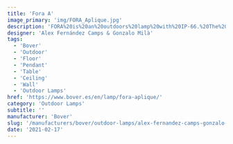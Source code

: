 ```yaml
---
title: 'Fora A'
image_primary: 'img/FORA_Aplique.jpg'
description: 'FORA%20is%20an%20outdoors%20lamp%20with%20IP-66.%20The%20cast%20iron%20base%20is%20distinguished%20by%20a%20radial%20base%20whose%A0tubular%20desing%20improves%20durability%20and%20allows%20light%20to%20reach%A0the%20grass.%20Light%20source%20is%20protected%20by%20an%20elliptical%20medium%20intensity%A0and%20U.V.%20protection%20polythene%20globe%2C%20which%20guarantees%20a%A0water%20tight%20electrical%20fixture.%20The%20shade%20is%20made%20of%20synthetic%A0wicker%2C%20making%20it%20highly%A0resistant%20to%20weathering%20while%20casting%20a%20pleasant%2C%20diffuse%A0light.%20The%20result%20is%20a%20luminaire%20that%20adapts%20well%20to%20all%20types%20of%A0indoor%20and%20outdoor%20environments.%20Its%20versatility%20is%20remarkable%A0and%20difficult%20to%20find%20in%20products%20of%20this%20category.%20This%20family%20consists%20of%20a%20table%20lamp%2C%20floor%20lamp%2C%20ceiling%2C%A0pendant%20retail%20and%20pendant%20big%20format.'
designer: 'Alex Fernández Camps & Gonzalo Milà'
tags:
  - 'Bover'
  - 'Outdoor'
  - 'Floor'
  - 'Pendant'
  - 'Table'
  - 'Ceiling'
  - 'Wall'
  - 'Outdoor Lamps'
href: 'https://www.bover.es/en/lamp/fora-aplique/'
category: 'Outdoor Lamps'
subtitle: ''
manufacturer: 'Bover'
slug: '/manufacturers/bover/outdoor-lamps/alex-fernandez-camps-gonzalo-mila-fora-a'
date: '2021-02-17'
---
```

